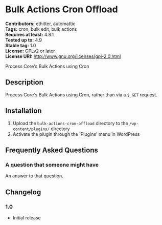# Bulk Actions Cron Offload #
**Contributors:** ethitter, automattic  
**Tags:** cron, bulk edit, bulk actions  
**Requires at least:** 4.8.1  
**Tested up to:** 4.9  
**Stable tag:** 1.0  
**License:** GPLv2 or later  
**License URI:** http://www.gnu.org/licenses/gpl-2.0.html  

Process Core's Bulk Actions using Cron

## Description ##

Process Core's Bulk Actions using Cron, rather than via a `$_GET` request.

## Installation ##

1. Upload the `bulk-actions-cron-offload` directory to the `/wp-content/plugins/` directory
1. Activate the plugin through the 'Plugins' menu in WordPress

## Frequently Asked Questions ##

### A question that someone might have ###

An answer to that question.

## Changelog ##

### 1.0 ###
* Initial release
